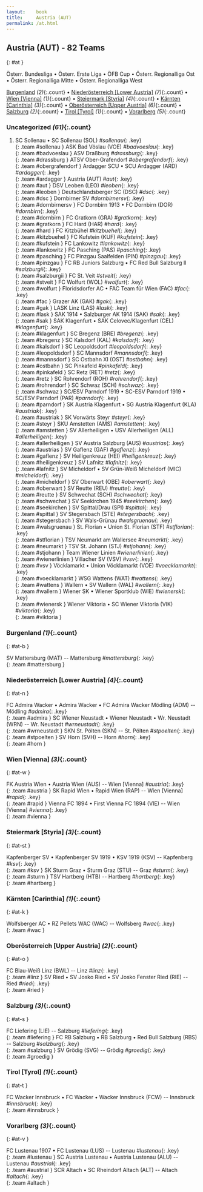 ```yaml
---
layout:    book
title:     Austria (AUT)
permalink: /at.html
---
```


## Austria (AUT) - 82 Teams
{: #at }



 Österr. Bundesliga •  Österr. Erste Liga •  ÖFB Cup •  Österr. Regionalliga Ost •  Österr. Regionalliga Mitte •  Österr. Regionalliga West


[Burgenland](#at-b) _(2)_{:.count} • [Niederösterreich [Lower Austria]](#at-n) _(7)_{:.count} • [Wien [Vienna]](#at-w) _(1)_{:.count} • [Steiermark [Styria]](#at-st) _(4)_{:.count} • [Kärnten [Carinthia]](#at-k) _(3)_{:.count} • [Oberösterreich [Upper Austria]](#at-o) _(6)_{:.count} • [Salzburg](#at-s) _(2)_{:.count} • [Tirol [Tyrol]](#at-t) _(1)_{:.count} • [Vorarlberg](#at-v) _(5)_{:.count}


### Uncategorized _(61)_{:.count}

1. SC Sollenau • SC Sollenau  (SOL)  _#sollenau_{: .key} <br>
{: .team #sollenau }
ASK Bad Vöslau  (VOE)  _#badvoeslau_{: .key} <br>
{: .team #badvoeslau }
ASV Draßburg   _#drassburg_{: .key} <br>
{: .team #drassburg }
ATSV Ober-Grafendorf   _#obergrafendorf_{: .key} <br>
{: .team #obergrafendorf }
Ardagger SCU • SCU Ardagger  (ARD)  _#ardagger_{: .key} <br>
{: .team #ardagger }
Austria  (AUT)  _#aut_{: .key} <br>
{: .team #aut }
DSV Leoben  (LEO)  _#leoben_{: .key} <br>
{: .team #leoben }
Deutschlandsberger SC  (DSC)  _#dsc_{: .key} <br>
{: .team #dsc }
Dornbirner SV   _#dornbirnersv_{: .key} <br>
{: .team #dornbirnersv }
FC Dornbirn 1913 • FC Dornbirn  (DOR)  _#dornbirn_{: .key} <br>
{: .team #dornbirn }
FC Gratkorn  (GRA)  _#gratkorn_{: .key} <br>
{: .team #gratkorn }
FC Hard  (HAR)  _#hard_{: .key} <br>
{: .team #hard }
FC Kitzbühel   _#kitzbuehel_{: .key} <br>
{: .team #kitzbuehel }
FC Kufstein  (KUF)  _#kufstein_{: .key} <br>
{: .team #kufstein }
FC Lankowitz   _#lankowitz_{: .key} <br>
{: .team #lankowitz }
FC Pasching  (PAS)  _#pasching_{: .key} <br>
{: .team #pasching }
FC Pinzgau Saalfelden  (PIN)  _#pinzgau_{: .key} <br>
{: .team #pinzgau }
FC RB Juniors Salzburg • FC Red Bull Salzburg II   _#salzburgii_{: .key} <br>
{: .team #salzburgii }
FC St. Veit   _#stveit_{: .key} <br>
{: .team #stveit }
FC Wolfurt  (WOL)  _#wolfurt_{: .key} <br>
{: .team #wolfurt }
Floridsdorfer AC • FAC Team für Wien  (FAC)  _#fac_{: .key} <br>
{: .team #fac }
Grazer AK  (GAK)  _#gak_{: .key} <br>
{: .team #gak }
LASK Linz  (LAS)  _#lask_{: .key} <br>
{: .team #lask }
SAK 1914 • Salzburger AK 1914  (SAK)  _#sak_{: .key} <br>
{: .team #sak }
SAK Klagenfurt • SAK Celovec/Klagenfurt  (CEL)  _#klagenfurt_{: .key} <br>
{: .team #klagenfurt }
SC Bregenz  (BRE)  _#bregenz_{: .key} <br>
{: .team #bregenz }
SC Kalsdorf  (KAL)  _#kalsdorf_{: .key} <br>
{: .team #kalsdorf }
SC Leopoldsdorf   _#leopoldsdorf_{: .key} <br>
{: .team #leopoldsdorf }
SC Mannsdorf   _#mannsdorf_{: .key} <br>
{: .team #mannsdorf }
SC Ostbahn XI  (OST)  _#ostbahn_{: .key} <br>
{: .team #ostbahn }
SC Pinkafeld   _#pinkafeld_{: .key} <br>
{: .team #pinkafeld }
SC Retz  (RET)  _#retz_{: .key} <br>
{: .team #retz }
SC Rohrendorf  (ROH)  _#rohrendorf_{: .key} <br>
{: .team #rohrendorf }
SC Schwaz  (SCH)  _#schwaz_{: .key} <br>
{: .team #schwaz }
SC/ESV Parndorf 1919 • SC-ESV Parndorf 1919 • SC/ESV Parndorf  (PAR)  _#parndorf_{: .key} <br>
{: .team #parndorf }
SK Austria Klagenfurt • SG Austria Klagenfurt  (KLA)  _#austriak_{: .key} <br>
{: .team #austriak }
SK Vorwärts Steyr   _#steyr_{: .key} <br>
{: .team #steyr }
SKU Amstetten  (AMS)  _#amstetten_{: .key} <br>
{: .team #amstetten }
SV Allerheiligen • USV Allerheiligen  (ALL)  _#allerheiligen_{: .key} <br>
{: .team #allerheiligen }
SV Austria Salzburg  (AUS)  _#austrias_{: .key} <br>
{: .team #austrias }
SV Gaflenz  (GAF)  _#gaflenz_{: .key} <br>
{: .team #gaflenz }
SV Heiligenkreuz  (HEI)  _#heiligenkreuz_{: .key} <br>
{: .team #heiligenkreuz }
SV Lafnitz   _#lafnitz_{: .key} <br>
{: .team #lafnitz }
SV Micheldorf • SV Grün-Weiß Micheldorf  (MIC)  _#micheldorf_{: .key} <br>
{: .team #micheldorf }
SV Oberwart  (OBE)  _#oberwart_{: .key} <br>
{: .team #oberwart }
SV Reutte  (REU)  _#reutte_{: .key} <br>
{: .team #reutte }
SV Schwechat  (SCH)  _#schwechat_{: .key} <br>
{: .team #schwechat }
SV Seekirchen 1945   _#seekirchen_{: .key} <br>
{: .team #seekirchen }
SV Spittal/Drau  (SPI)  _#spittal_{: .key} <br>
{: .team #spittal }
SV Stegersbach  (STE)  _#stegersbach_{: .key} <br>
{: .team #stegersbach }
SV Wals-Grünau   _#walsgruenau_{: .key} <br>
{: .team #walsgruenau }
St. Florian • Union St. Florian  (STF)  _#stflorian_{: .key} <br>
{: .team #stflorian }
TSV Neumarkt am Wallersee   _#neumarkt_{: .key} <br>
{: .team #neumarkt }
TSV St. Johann  (STJ)  _#stjohann_{: .key} <br>
{: .team #stjohann }
Team Wiener Linien   _#wienerlinien_{: .key} <br>
{: .team #wienerlinien }
Villacher SV  (VSV)  _#vsv_{: .key} <br>
{: .team #vsv }
Vöcklamarkt • Union Vöcklamarkt  (VOE)  _#voecklamarkt_{: .key} <br>
{: .team #voecklamarkt }
WSG Wattens  (WAT)  _#wattens_{: .key} <br>
{: .team #wattens }
Wallern • SV Wallern  (WAL)  _#wallern_{: .key} <br>
{: .team #wallern }
Wiener SK • Wiener Sportklub  (WIE)  _#wienersk_{: .key} <br>
{: .team #wienersk }
Wiener Viktoria • SC Wiener Viktoria  (VIK)  _#viktoria_{: .key} <br>
{: .team #viktoria }



### Burgenland _(1)_{:.count}
{: #at-b }





<div class='columns3' markdown='1'>

SV Mattersburg  (MAT)  -- Mattersburg _#mattersburg_{: .key} <br>
{: .team #mattersburg }

</div>



### Niederösterreich [Lower Austria] _(4)_{:.count}
{: #at-n }





<div class='columns3' markdown='1'>

FC Admira Wacker • Admira Wacker • FC Admira Wacker Mödling  (ADM)  -- Mödling _#admira_{: .key} <br>
{: .team #admira }
SC Wiener Neustadt • Wiener Neustadt • Wr. Neustadt  (WRN)  -- Wr. Neustadt _#wrneustadt_{: .key} <br>
{: .team #wrneustadt }
SKN St. Pölten  (SKN)  -- St. Pölten _#stpoelten_{: .key} <br>
{: .team #stpoelten }
SV Horn  (SVH)  -- Horn _#horn_{: .key} <br>
{: .team #horn }

</div>



### Wien [Vienna] _(3)_{:.count}
{: #at-w }





<div class='columns3' markdown='1'>

FK Austria Wien • Austria Wien  (AUS)  -- Wien [Vienna] _#austria_{: .key} <br>
{: .team #austria }
SK Rapid Wien • Rapid Wien  (RAP)  -- Wien [Vienna] _#rapid_{: .key} <br>
{: .team #rapid }
Vienna FC 1894 • First Vienna FC 1894  (VIE)  -- Wien [Vienna] _#vienna_{: .key} <br>
{: .team #vienna }

</div>



### Steiermark [Styria] _(3)_{:.count}
{: #at-st }





<div class='columns3' markdown='1'>

Kapfenberger SV • Kapfenberger SV 1919 • KSV 1919  (KSV)  -- Kapfenberg _#ksv_{: .key} <br>
{: .team #ksv }
SK Sturm Graz • Sturm Graz  (STU)  -- Graz _#sturm_{: .key} <br>
{: .team #sturm }
TSV Hartberg  (HTB)  -- Hartberg _#hartberg_{: .key} <br>
{: .team #hartberg }

</div>



### Kärnten [Carinthia] _(1)_{:.count}
{: #at-k }





<div class='columns3' markdown='1'>

Wolfsberger AC • RZ Pellets WAC  (WAC)  -- Wolfsberg _#wac_{: .key} <br>
{: .team #wac }

</div>



### Oberösterreich [Upper Austria] _(2)_{:.count}
{: #at-o }





<div class='columns3' markdown='1'>

FC Blau-Weiß Linz  (BWL)  -- Linz _#linz_{: .key} <br>
{: .team #linz }
SV Ried • SV Josko Ried • SV Josko Fenster Ried  (RIE)  -- Ried _#ried_{: .key} <br>
{: .team #ried }

</div>



### Salzburg _(3)_{:.count}
{: #at-s }





<div class='columns3' markdown='1'>

FC Liefering  (LIE)  -- Salzburg _#liefering_{: .key} <br>
{: .team #liefering }
FC RB Salzburg • RB Salzburg • Red Bull Salzburg  (RBS)  -- Salzburg _#salzburg_{: .key} <br>
{: .team #salzburg }
SV Grödig  (SVG)  -- Grödig _#groedig_{: .key} <br>
{: .team #groedig }

</div>



### Tirol [Tyrol] _(1)_{:.count}
{: #at-t }





<div class='columns3' markdown='1'>

FC Wacker Innsbruck • FC Wacker • Wacker Innsbruck  (FCW)  -- Innsbruck _#innsbruck_{: .key} <br>
{: .team #innsbruck }

</div>



### Vorarlberg _(3)_{:.count}
{: #at-v }





<div class='columns3' markdown='1'>

FC Lustenau 1907 • FC Lustenau  (LUS)  -- Lustenau _#lustenau_{: .key} <br>
{: .team #lustenau }
SC Austria Lustenau • Austria Lustenau  (ALU)  -- Lustenau _#austrial_{: .key} <br>
{: .team #austrial }
SCR Altach • SC Rheindorf Altach  (ALT)  -- Altach _#altach_{: .key} <br>
{: .team #altach }

</div>


 
